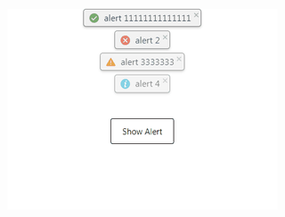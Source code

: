 ![](Alert_Preview.gif)

<style>
  img[src$="centerme"] {
    display:block;
    margin: 0 auto;
  }
</style
